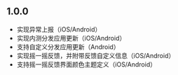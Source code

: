 ## 1.0.0
* 实现异常上报（iOS/Android）
* 实现内测分发应用更新（iOS/Android）
* 支持自定义分发应用更新（Android）
* 实现摇一摇反馈，并附带反馈自定义信息（iOS/Android）
* 支持摇一摇反馈界面颜色主题定义（iOS/Android）